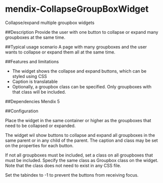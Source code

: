 mendix-CollapseGroupBoxWidget
=============================

Collapse/expand multiple groupbox widgets

##Description
Provide the user with one button to collapse or expand many groupboxes at the same time.

##Typical usage scenario
A page with many groupboxes and the user wants to collapse or expand them all at the same time.

##Features and limitations
- The widget shows the collapse and expand buttons, which can be styled using CSS
- Caption is translatable
- Optionally, a groupbox class can be specified. Only groupboxes with that class will be included. 

##Dependencies
Mendix 5

##Configuration

Place the widget in the same container or higher as the groupboxes that need to be collapsed or expanded.

The widget wil show buttons to collapse and expand all groupboxes in the same parent or in any child of the parent. The caption and class may be set on the properties for each button.

If not all groupboxes must be included, set a class on all groupboxes that must be included.
Specify the same class as Groupbox class on the widget. Note that the class does not need to exist in any CSS file. 

Set the tabindex to -1 to prevent the buttons from receiving focus.
 
